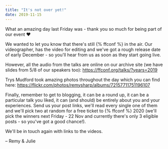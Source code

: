 ```yaml
---
title: "It's not over yet!"
date: 2019-11-15
---
```


What an amazing day last Friday was - thank you so much for being part of our event ❤️

We wanted to let you know that there's still {% ffconf %} in the air. Our videographer, has the video for editing and we've got a rough release date of early December - so you'll hear from us as soon as they start going live.

However, all the audio from the talks are online on our archive site (we have slides from 5/8 of our speakers too): https://ffconf.org/talks/?years=2019

Trys Mudford took amazing photos throughout the day which you can find here: https://flickr.com/photos/remysharp/albums/72157711751196107

Finally, remember to get to blogging, it can be a round up, it can be a particular talk you liked, it can (and should) be entirely about you and your experiences. Send us your post links, we'll read every single one of them and we'll pick two at random for a free ticket to {% ffconf %} 2020 (we'll pick the winners next Friday - 22 Nov and currently there's only 3 eligible posts - so you've got a good chance!).

We'll be in touch again with links to the videos.

– Remy & Julie

